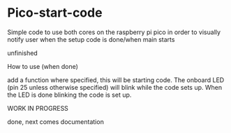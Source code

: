 # Pico-start-code
Simple code to use both cores on the raspberry pi pico in order to visually notify user when the setup code is done/when main starts

unfinished


How to use (when done)


add a function where specified, this will be starting code. The onboard LED (pin 25 unless otherwise specified) will blink while the code sets up. When the LED is done blinking the code is set up. 

WORK IN PROGRESS


done, next comes documentation
